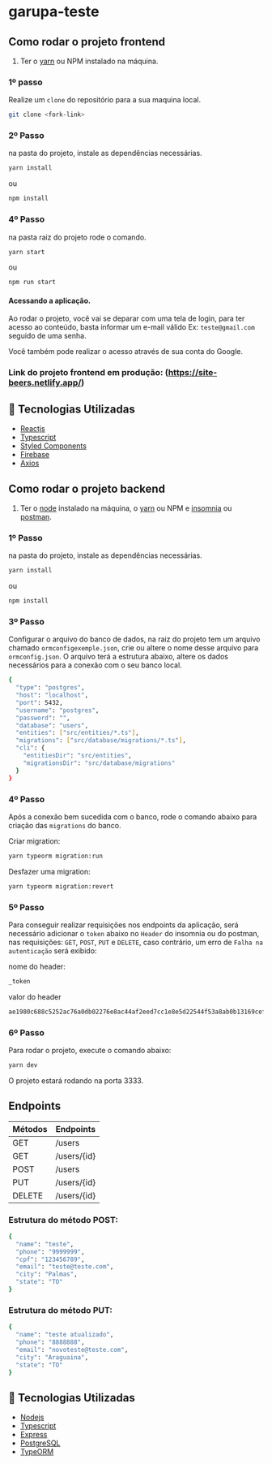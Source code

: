 # garupa-teste

## Como rodar o projeto frontend

1. Ter o [yarn](https://nodejs.org/en/) ou NPM instalado na máquina.


### 1º passo 

Realize um `clone` do repositório para a sua maquina local.

```bash
git clone <fork-link>
```

### 2º Passo
na pasta do projeto, instale as dependências necessárias.

```bash
yarn install
```
ou
```bash
npm install
```

### 4º Passo
na pasta raiz do projeto rode o comando.
```bash
yarn start
```
ou
```bash
npm run start
```
#### Acessando a aplicação.

Ao rodar o projeto, você vai se deparar com uma tela de login, para ter acesso ao conteúdo, basta informar um e-mail válido Ex: `teste@gmail.com` 
seguido de uma senha.

Você também pode realizar o acesso através de sua conta do Google.

### Link do projeto frontend em produção: (https://site-beers.netlify.app/)

## :rocket: Tecnologias Utilizadas

-  [Reactjs](https://pt-br.reactjs.org/)
-  [Typescript](https://www.typescriptlang.org/)
-  [Styled Components](https://styled-components.com/)
-  [Firebase](https://firebase.google.com/?hl=pt)
-  [Axios](https://github.com/axios/axios)

## Como rodar o projeto backend
1. Ter o [node](https://nodejs.org/en/) instalado na máquina, o [yarn](https://nodejs.org/en/) ou NPM e [insomnia](https://insomnia.rest/download) ou [postman](https://www.postman.com/downloads/).

### 1º Passo
na pasta do projeto, instale as dependências necessárias.

```bash
yarn install
```
ou
```bash
npm install
```

### 3º Passo

Configurar o arquivo do banco de dados, na raiz do projeto tem um arquivo chamado `ormconfigexemple.json`, crie ou altere o nome desse arquivo para `ormconfig.json`. O arquivo terá a estrutura abaixo, altere os dados necessários para a conexão com o seu banco local.

```bash
{
  "type": "postgres",
  "host": "localhost",
  "port": 5432,
  "username": "postgres",
  "password": "",
  "database": "users",
  "entities": ["src/entities/*.ts"],
  "migrations": ["src/database/migrations/*.ts"],
  "cli": {
    "entitiesDir": "src/entities",
    "migrationsDir": "src/database/migrations"
  }
}
```
### 4º Passo

Após a conexão bem sucedida com o banco, rode o comando abaixo para criação das `migrations` do banco.

Criar migration:
```bash
yarn typeorm migration:run
```
Desfazer uma migration:

```bash
yarn typeorm migration:revert
```

### 5º Passo

Para conseguir realizar requisições nos endpoints da aplicação, será necessário adicionar o `token` abaixo no `Header` do insomnia ou do postman, nas requisições: `GET`, `POST`, `PUT` e `DELETE`, caso contrário, um erro de `Falha na autenticação` será exibido:

nome do header:
```bash
_token
```
valor do header
```bash
ae1980c688c5252ac76a0db02276e8ac44af2eed7cc1e8e5d22544f53a8ab0b13169cef43b0d1ef3381133ffb4cad731657225bd20cd35785794ca27baf200ec
```

### 6º Passo

Para rodar o projeto, execute o comando abaixo:
```bash
yarn dev
```
O projeto estará rodando na porta 3333.

## Endpoints

Métodos | Endpoints
------------- | -------------
GET  | /users
GET  | /users/{id}
POST  | /users
PUT  | /users/{id}
DELETE  | /users/{id}

### Estrutura do método POST:
```bash
{
  "name": "teste",
  "phone": "9999999",
  "cpf": "123456789",
  "email": "teste@teste.com",
  "city": "Palmas",
  "state": "TO"
}
```

### Estrutura do método PUT:
```bash
{
  "name": "teste atualizado",
  "phone": "8888888",
  "email": "novoteste@teste.com",
  "city": "Araguaina",
  "state": "TO"
}
```

## :rocket: Tecnologias Utilizadas

-  [Nodejs](https://nodejs.org/en/)
-  [Typescript](https://www.typescriptlang.org/)
-  [Express](https://expressjs.com/pt-br/)
-  [PostgreSQL](https://www.postgresql.org/)
-  [TypeORM](https://typeorm.io/)
